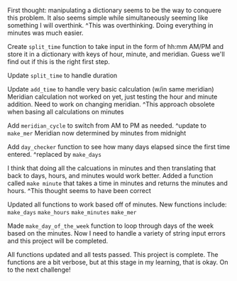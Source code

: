 First thought: manipulating a dictionary seems to be the way to conquere this problem. It also seems simple while simultaneously seeming like something I will overthink.
^This was overthinking. Doing everything in minutes was much easier.

Create `split_time` function to take input in the form of hh:mm AM/PM and store it in a dictionary with keys of hour, minute, and meridian. Guess we'll find out if this is the right first step.

Update `split_time` to handle duration

Update `add_time` to handle very basic calculation (w/in same meridian) Meridian calculation not worked on yet, just testing the hour and minute addition. Need to work on changing meridian.
^This approach obsolete when basing all calculations on minutes

Add `meridian_cycle` to switch from AM to PM as needed.
^update to `make_mer` Meridian now determined by minutes from midnight

Add `day_checker` function to see how many days elapsed since the first time entered.
^replaced by `make_days`

I think that doing all the calcuations in minutes and then translating that back to days, hours, and minutes would work better. Added a function called `make minute` that takes a time in minutes and returns the minutes and hours.
^This thought seems to have been correct

Updated all functions to work based off of minutes. New functions include:
`make_days`
`make_hours`
`make_minutes`
`make_mer`

Made `make_day_of_the_week` function to loop through days of the week based on the minutes. Now I need to handle a variety of string input errors and this project will be completed.

All functions updated and all tests passed. This project is complete. The functions are a bit verbose, but at this stage in my learning, that is okay. On to the next challenge!
